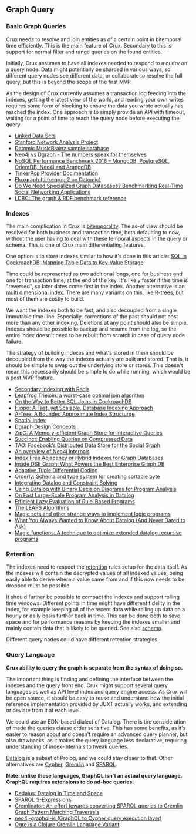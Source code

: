 ## Graph Query

### Basic Graph Queries

Crux needs to resolve and join entities as of a certain point in
bitemporal time efficiently. This is the main feature of
Crux. Secondary to this is support for normal filter and range queries
on the found entities.

Initially, Crux assumes to have all indexes needed to respond to a
query on a query node. Data might potentially be sharded in various
ways, so different query nodes see different data, or collaborate to
resolve the full query, but this is beyond the scope of the first MVP.

As the design of Crux currently assumes a transaction log feeding into
the indexes, getting the latest view of the world, and reading your
own writes requires some form of blocking to ensure the data you wrote
actually has reached the index. One approach is to simply provide an
API with timeout, waiting for a point of time to reach the query node
before executing the query.

+ [Linked Data Sets](https://www.w3.org/wiki/DataSetRDFDumps)
+ [Stanford Network Analysis
  Project](https://snap.stanford.edu/index.html)
+ [Datomic MusicBrainz sample
  database](https://github.com/Datomic/mbrainz-sample)
+ [Neo4j vs Dgraph - The numbers speak for
  themselves](https://blog.dgraph.io/post/benchmark-neo4j/)
+ [NoSQL Performance Benchmark 2018 – MongoDB, PostgreSQL, OrientDB,
  Neo4j and
  ArangoDB](https://www.arangodb.com/2018/02/nosql-performance-benchmark-2018-mongodb-postgresql-orientdb-neo4j-arangodb/)
+ [TinkerPop Provider
  Docimentation](http://tinkerpop.apache.org/docs/current/dev/provider/)
+ [Fluxgraph (tinkerpop 2 on Datomic)](https://github.com/datablend/fluxgraph)
+ [Do We Need Specialized Graph Databases? Benchmarking Real-Time
  Social Networking
  Applications](https://event.cwi.nl/grades/2017/12-Apaci.pdf)
+ [LDBC: The graph & RDF benchmark
  reference](http://www.ldbcouncil.org/)

### Indexes

The main complication in Crux is [bitemporality](bitemp.md). The as-of
view should be resolved for both business and transaction time, both
defaulting to now, without the user having to deal with these temporal
aspects in the query or schema. This is one of Crux main
differentiating features.

One option is to store indexes similar to how it's done in this
article: [SQL in CockroachDB: Mapping Table Data to Key-Value
Storage](https://www.cockroachlabs.com/blog/sql-in-cockroachdb-mapping-table-data-to-key-value-storage/)

Time could be represented as two additional longs, one for business
and one for transaction time, at the end of the key. It's likely
faster if this time is "reversed", so later dates come first in the
index. Another alternative is an [multi dimensional
index](https://redis.io/topics/indexes#multi-dimensional-indexes). There
are many variants on this, like
[R-trees](https://en.wikipedia.org/wiki/R-tree), but most of them are
costly to build.

We want the indexes both to be fast, and also decoupled from a single
immutable time-line. Especially, corrections of the past should not
cost more than any other indexing. Deletions at any point should also
be simple. Indexes should be possible to backup and resume from the
log, so the entire index doesn't need to be rebuilt from scratch in
case of query node failure.

The strategy of building indexes and what's stored in them should be
decoupled from the way the indexes actually are built and stored. That
is, it should be simple to swap out the underlying store or
stores. This doesn't mean this necessarily should be simple to do
while running, which would be a post MVP feature.

+ [Secondary indexing with Redis](https://redis.io/topics/indexes)
+ [Leapfrog Triejoin: a worst-case optimal join
  algorithm](https://arxiv.org/abs/1210.0481)
+ [On the Way to Better SQL Joins in
  CockroachDB](https://www.cockroachlabs.com/blog/better-sql-joins-in-cockroachdb/)
+ [Hippo: A Fast, yet Scalable, Database Indexing
  Approach](https://arxiv.org/abs/1604.03234)
+ [A-Tree: A Bounded Approximate Index
  Structurqe](https://arxiv.org/abs/1801.10207)
+ [Spatial index](https://en.wikipedia.org/wiki/Spatial_index)
+ [Dgraph Design Concepts](https://docs.dgraph.io/design-concepts/)
+ [ZipG: A Memory-efficient Graph Store for Interactive
  Queries](https://people.eecs.berkeley.edu/~anuragk/papers/zipg.pdf)
+ [Succinct: Enabling Queries on Compressed
  Data](https://people.eecs.berkeley.edu/~anuragk/succinct-techreport.pdf)
+ [TAO: Facebook’s Distributed Data Store for the Social
  Graph](https://www.usenix.org/system/files/conference/atc13/atc13-bronson.pdf)
+ [An overview of Neo4j
  Internals](https://www.slideshare.net/thobe/an-overview-of-neo4j-internals)
+ [Index Free Adjacency or Hybrid Indexes for Graph
  Databases](https://www.arangodb.com/2016/04/index-free-adjacency-hybrid-indexes-graph-databases/)
+ [Inside DSE Graph: What Powers the Best Enterprise Graph
  DB](https://www.datastax.com/2016/08/inside-dse-graph-what-powers-the-best-enterprise-graph-database)
+ [Adaptive Tuple Differential
  Coding](https://www.researchgate.net/publication/221465140_Adaptive_Tuple_Differential_Coding)
+ [Orderly: Schema and type system for creating sortable
  byte](https://github.com/ndimiduk/orderly)
+ [Integrating Datalog and Constraint
  Solving](https://arxiv.org/abs/1307.4635)
+ [Using Datalog with Binary Decision Diagrams for Program
Analysis](https://people.csail.mit.edu/mcarbin/papers/aplas05.pdf)
+ [On Fast Large-Scale Program Analysis in
  Datalog](http://discovery.ucl.ac.uk/1474713/1/main.pdf)
+ [Efficient Lazy Evaluation of Rule-Based
Programs](https://pdfs.semanticscholar.org/004c/2bd66cc6e8aeb9f03c0ea88041d05981acb6.pdf)
+ [The LEAPS
  Algorithms](http://citeseerx.ist.psu.edu/viewdoc/download?doi=10.1.1.96.5371&rep=rep1&type=pdf)
+ [Magic sets and other strange ways to implement logic
  programs](https://web.archive.org/web/20120308104055/http://ssdi.di.fct.unl.pt/krr/docs/magicsets.pdf)
+ [What You Always Wanted to Know About Datalog (And Never Dared to
Ask)](https://pdfs.semanticscholar.org/9374/f0da312f3ba77fa840071d68935a28cba364.pdf)
+ [Magic functions: A technique to optimize extended datalog recursive
  programs](http://citeseerx.ist.psu.edu/viewdoc/download?doi=10.1.1.104.1950&rep=rep1&type=pdf)

### Retention

The indexes need to respect the [retention](retention.md) rules setup
for the data itself. As the indexes will contain the decrypted values
of all indexed values, being easily able to derive where a value came
from and if this now needs to be dropped must be possible.

It should further be possible to compact the indexes and support
rolling time windows. Different points in time might have different
fidelity in the index, for example keeping all of the recent data
while rolling up data on a hourly or daily basis further back in
time. This can be done both to save space and for performance reasons
by keeping the indexes smaller and mainly contain data that is likely
to be queried. See also [schema](schema.md).

Different query nodes could have different retention strategies.

### Query Language

**Crux ability to query the graph is separate from the syntax of doing
so.**

The important thing is finding and defining the interface between the
indexes and the query front end. Crux might support several query
languages as well as API level index and query engine access. As Crux
will be open source, it should be easy to reuse and understand how the
initial reference implementation provided by JUXT actually works, and
extending or deviate from it at each level.

We could use an EDN-based dialect of Datalog. There is the
consideration of made the queries clause order sensitive. This has
some benefits, as it's easier to reason about and doesn't require an
advanced query planner, but also drawbacks, as it makes the query
language less declarative, requiring understanding of index-internals
to tweak queries.

[Datalog](https://en.wikipedia.org/wiki/Datalog) is a subset of
Prolog, and we could stay closer to that. Other alternatives
are
[Cypher](https://en.wikipedia.org/wiki/Cypher_Query_Language),
[Gremlin](https://en.wikipedia.org/wiki/Gremlin_(programming_language))
and [SPARQL](https://en.wikipedia.org/wiki/SPARQL).

**Note: unlike these languages, GraphQL isn't an actual query
language. GraphQL requires extensions to do ad-hoc queries.**

+ [Dedalus: Datalog in Time and
  Space](https://www2.eecs.berkeley.edu/Pubs/TechRpts/2009/EECS-2009-173.html)
+ [SPARQL
  S-Expressions](https://jena.apache.org/documentation/notes/sse.html)
+ [Gremlinator: An effort towards converting SPARQL queries to Gremlin
  Graph Pattern Matching
  Traversals](https://github.com/LITMUS-Benchmark-Suite/sparql-to-gremlin)
+ [neo4j-graphql-js (GraphQL to Cypher query execution
  layer)](https://github.com/neo4j-graphql/neo4j-graphql-js)
+ [Ogre is a Clojure Gremlin Language
  Variant](https://github.com/clojurewerkz/ogre)
